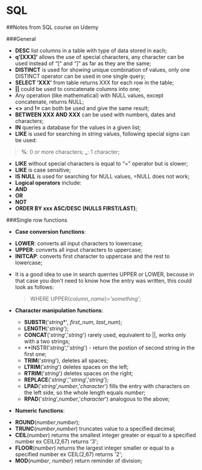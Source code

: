 # SQL

##Notes from SQL course on Udemy

###General

*	**DESC** list columns in a table with type of data stored in each;
*	**q’[XXX]’** allows the use of special characters, any character can be used instead of “[“ and “]” as far as they are the same;
*	**DISTINCT** is used for showing unique combination of values, only one DISTINCT operator can be used in one single query;
*	**SELECT ‘XXX’** from table returns XXX for each row in the table;
*	**||** could be used to concatenate columns into one;
*	Any operation (like mathematical) with NULL values, except concatenate, returns NULL;
*	**<>** and **!=** can both be used and give the same result;
*	**BETWEEN XXX AND XXX** can be used with numbers, dates and characters;
*	**IN** queries a database for the values in a given list;
*	**LIKE** is used for searching in string values, following special signs can be used:
>	**%**: 0 or more characters;
>	**_**: 1 character;
*	**LIKE** without special characters is equal to “=” operator but is slower;
*	**LIKE** is case sensitive;
*	**IS NULL** is used for searching for NULL values, =NULL does not work;
*	**Logical operators** include:
  *	**AND**
  *	**OR**
  *	**NOT**
*	**ORDER BY xxx ASC/DESC (NULLS FIRST/LAST)**;

###Single row functions
*	**Case conversion functions**:
  -	**LOWER**: converts all input characters to lowercase;
  -	**UPPER**: converts all input characters to uppercase;
  -	**INITCAP**: converts first character to uppercase and the rest to lowercase;
* It is a good idea to use in search querries UPPER or LOWER, becouse in that case you don't need to know how the entry was written, this could look as follows:
  > WHERE UPPER(*column_name*)=*'something'*;
* **Character manipulation functions**:
  - **SUBSTR**('*string**', *first_num*, *last_num*);
  - **LENGTH**('*string*');
  - **CONCAT**('*string*','*string*') rarely used, equivalent to ||, works only with a two strings;
  - **INSTR('*string*',''*string*') - return the postion of second string in the first one;
  - **TRIM**('*string*'), deletes all spaces;
  - **LTRIM**('*string*') deletes spaces on the left;
  - **RTRIM**('*string*') deletes spaces on the right;
  - **REPLACE**('*string*',''*string*','*string*');
  - **LPAD**('*string*',*number*,'*character*') fills the entry with characters on the left side, so the whole length equals *number*;
  - **RPAD**('*string*',*number*,'*character*') analogous to the above;
  
*	**Numeric functions**:
  - **ROUND**(*number*,*number*);
  - **TRUNC**(*number*,*number*) truncates value to a specified decimal;
  - **CEIL**(*number*) returns the smallest integer greater or equal to a specified number ex CEIL(2,67) returns '3';
  - **FLOOR**(*number*) returns the largest integer smaller or equal to a specified number ex CEIL(2,67) returns '2';
  - **MOD**(*number*, *number*) return reminder of division;

